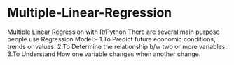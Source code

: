 # Multiple-Linear-Regression
Multiple Linear Regression with  R/Python
There are several main purpose people use Regression Model:-
1.To Predict future economic conditions, trends or values.
2.To Determine the relationship b/w two or more variables.
3.To Understand How one variable changes when another change.
